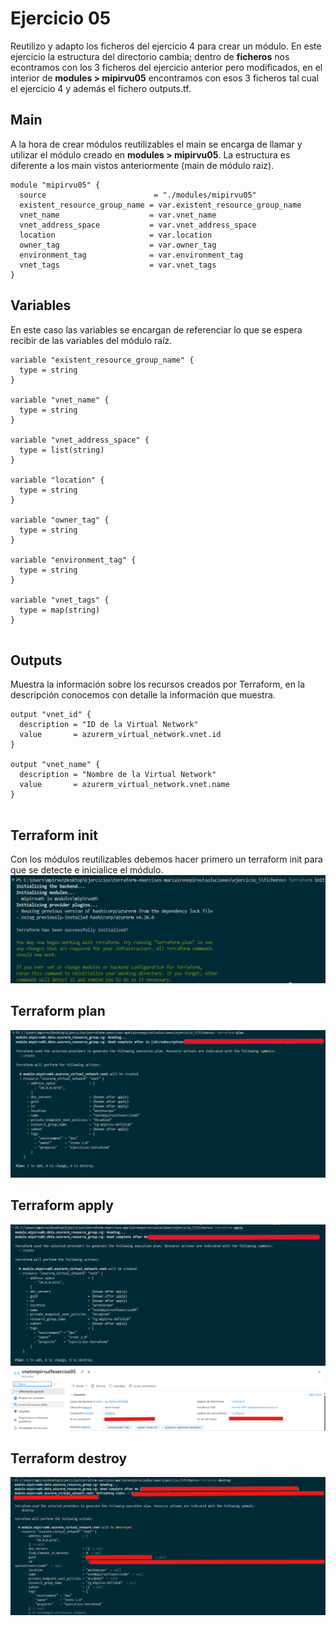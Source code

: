 # Ejercicio 05
Reutilizo y adapto los ficheros del ejercicio 4 para crear un módulo. En este ejercicio la estructura del directorio cambia; dentro de **ficheros** nos econtramos con los 3 ficheros del ejercicio anterior pero modificados, en el interior de **modules > mipirvu05** encontramos con esos 3 ficheros tal cual el ejercicio 4 y además el fichero outputs.tf. 


## Main
A la hora de crear módulos reutilizables el main se encarga de llamar y utilizar el módulo creado en **modules > mipirvu05**. La estructura es diferente a los main vistos anteriormente (main de módulo raiz).

```hcl
module "mipirvu05" {
  source                        = "./modules/mipirvu05"
  existent_resource_group_name = var.existent_resource_group_name
  vnet_name                    = var.vnet_name
  vnet_address_space           = var.vnet_address_space
  location                     = var.location
  owner_tag                    = var.owner_tag
  environment_tag              = var.environment_tag
  vnet_tags                    = var.vnet_tags
}

```

## Variables 
En este caso las variables se encargan de referenciar lo que se espera recibir de las variables del módulo raíz. 

```hcl
variable "existent_resource_group_name" {
  type = string
}

variable "vnet_name" {
  type = string
}

variable "vnet_address_space" {
  type = list(string)
}

variable "location" {
  type = string
}

variable "owner_tag" {
  type = string
}

variable "environment_tag" {
  type = string
}

variable "vnet_tags" {
  type = map(string)
}


```
## Outputs
Muestra la información sobre los recursos creados por Terraform, en la descripción conocemos con detalle la información que muestra. 

```hcl
output "vnet_id" {
  description = "ID de la Virtual Network"
  value       = azurerm_virtual_network.vnet.id
}

output "vnet_name" {
  description = "Nombre de la Virtual Network"
  value       = azurerm_virtual_network.vnet.name
}


```
## Terraform init
Con los módulos reutilizables debemos hacer primero un terraform init para que se detecte e inicialice el módulo. 
<img src="../../auxiliar/ej5.png">

## Terraform plan

<img src="../../auxiliar/ej5.1.png">


## Terraform apply 

<img src="../../auxiliar/ej5.2.png">
<img src="../../auxiliar/ej5.3.png">

## Terraform destroy 

<img src="../../auxiliar/ej5.4.png">